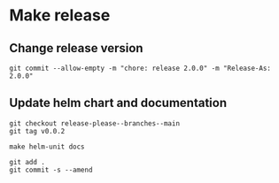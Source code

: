 # Make release

## Change release version

```shell
git commit --allow-empty -m "chore: release 2.0.0" -m "Release-As: 2.0.0"
```

## Update helm chart and documentation

```shell
git checkout release-please--branches--main
git tag v0.0.2

make helm-unit docs

git add .
git commit -s --amend
```
